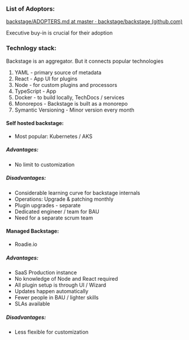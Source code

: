 ### List of Adoptors:

[backstage/ADOPTERS.md at master · backstage/backstage (github.com)](https://github.com/backstage/backstage/blob/master/ADOPTERS.md)

Executive buy-in is crucial for their adoption

### Technlogy stack:

Backstage is an aggregator. But it connects popular technologies

1.  YAML - primary source of metadata
2.  React - App UI for plugins
3.  Node - for custom plugins and processors
4.  TypeScript - App
5.  Docker - to build locally, TechDocs / services
6.  Monorepos - Backstage is built as a monorepo
7.  Symantic Versioning - Minor version every month

#### Self hosted backstage:

-   Most popular: Kubernetes / AKS

##### Advantages:
-   No limit to customization

##### Disadvantages:
-   Considerable learning curve for backstage internals
-   Operations: Upgrade & patching monthly
-   Plugin upgrades - separate
-   Dedicated engineer / team for BAU
-   Need for a separate scrum team

#### Managed Backstage:
-   Roadie.io

#####   Advantages:

-   SaaS Production instance
-   No knowledge of Node and React required
-   All plugin setup is through UI / Wizard
-   Updates happen automatically
-   Fewer people in BAU / lighter skills
-   SLAs available

##### Disadvantages:

-   Less flexible for customization
